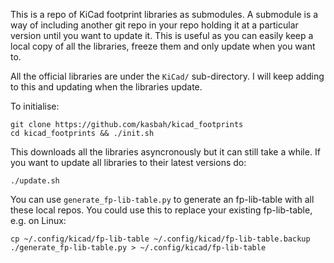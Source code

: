 This is a repo of KiCad footprint libraries as submodules. A submodule is a way of including another git repo in your repo holding it at a particular version until you want to update it. This is useful as you can easily keep a local copy of all the libraries, freeze them and only update when you want to. 

All the official libraries are under the `KiCad/` sub-directory. I will keep adding to this and updating when the libraries update.

To initialise:

    git clone https://github.com/kasbah/kicad_footprints
    cd kicad_footprints && ./init.sh 

This downloads all the libraries asyncronously but it can still take a while. If you want to update all libraries to their latest versions do:

    ./update.sh

You can use `generate_fp-lib-table.py` to generate an fp-lib-table with all
these local repos. You could use this to replace your existing fp-lib-table, e.g. on Linux:
    
    cp ~/.config/kicad/fp-lib-table ~/.config/kicad/fp-lib-table.backup
    ./generate_fp-lib-table.py > ~/.config/kicad/fp-lib-table
